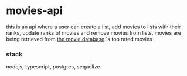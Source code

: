 # movies-api
this is an api where a user can create a list, add movies to lists with their ranks, update ranks of movies and remove movies from lists.
movies are being retrieved from  [the movie database](https://www.themoviedb.org/) 's  top rated movies

### stack
nodejs, typescript, postgres, sequelize

